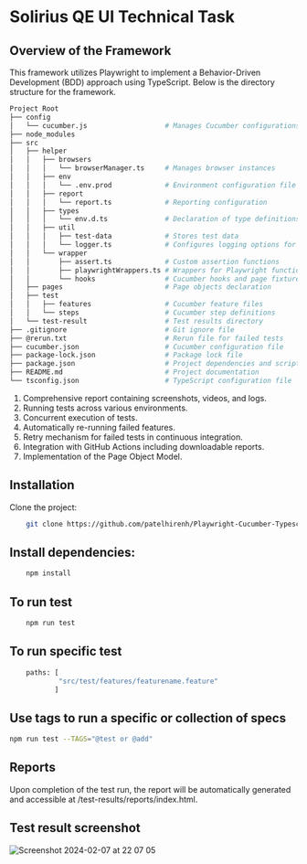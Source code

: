 # Solirius QE UI Technical Task

## Overview of the Framework
This framework utilizes Playwright to implement a Behavior-Driven Development (BDD) approach using TypeScript. Below is the directory structure for the framework.

```bash
Project Root
├── config
│   └── cucumber.js                   # Manages Cucumber configurations
├── node_modules
├── src
│   ├── helper
│   │   ├── browsers
│   │   │   └── browserManager.ts     # Manages browser instances
│   │   ├── env
│   │   │   └── .env.prod             # Environment configuration file for production
│   │   ├── report
│   │   │   └── report.ts             # Reporting configuration
│   │   ├── types
│   │   │   └── env.d.ts              # Declaration of type definitions for environment variables
│   │   ├── util
│   │   │   ├── test-data             # Stores test data
│   │   │   └── logger.ts             # Configures logging options for Winston
│   │   └── wrapper
│   │       ├── assert.ts             # Custom assertion functions
│   │       ├── playwrightWrappers.ts # Wrappers for Playwright functions
│   │       └── hooks                 # Cucumber hooks and page fixtures
│   ├── pages                         # Page objects declaration
│   ├── test
│   │   ├── features                  # Cucumber feature files
│   │   └── steps                     # Cucumber step definitions
│   └── test-result                   # Test results directory
├── .gitignore                        # Git ignore file
├── @rerun.txt                        # Rerun file for failed tests
├── cucumber.json                     # Cucumber configuration file
├── package-lock.json                 # Package lock file
├── package.json                      # Project dependencies and scripts
├── README.md                         # Project documentation
└── tsconfig.json                     # TypeScript configuration file
```

1. Comprehensive report containing screenshots, videos, and logs.
2. Running tests across various environments.
3. Concurrent execution of tests.
4. Automatically re-running failed features.
5. Retry mechanism for failed tests in continuous integration.
6. Integration with GitHub Actions including downloadable reports.
7. Implementation of the Page Object Model.

## Installation
Clone the project:
```bash
    git clone https://github.com/patelhirenh/Playwright-Cucumber-Typescript.git
```

## Install dependencies:
```bash
    npm install
```
## To run test
```bash
    npm run test
```
## To run specific test
```bash
    paths: [
            "src/test/features/featurename.feature"
           ] 
```
## Use tags to run a specific or collection of specs
```bash
npm run test --TAGS="@test or @add"
```

## Reports
Upon completion of the test run, the report will be automatically generated and accessible at /test-results/reports/index.html.

## Test result screenshot
![Screenshot 2024-02-07 at 22 07 05](https://github.com/patelhirenh/Playwright-Cucumber-Typescript/assets/35804943/3b67bd17-40a6-4e78-b945-d177b11519d6)

